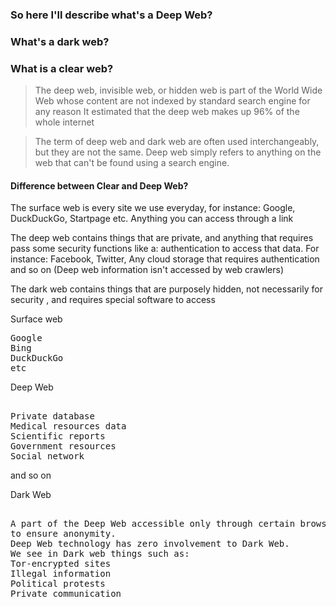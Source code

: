 ### So here I'll describe what's a Deep Web?
### What's a dark web?
### What is a clear web?

> The deep web, invisible web, or hidden web is part of the World Wide Web whose content are not indexed by standard search engine for any reason 
> It estimated that the deep web makes up 96% of the whole internet 

>The term of deep web and dark web are often used interchangeably, but they are not the same. Deep web simply refers to anything on the web that can't be found using a search engine. 

<h4>Difference between Clear and Deep Web?</h4>
<p>The surface web is every site we use everyday, for instance: Google, DuckDuckGo, Startpage etc. Anything you can access through a link</p>

<p>The deep web contains things that are private, and anything that requires  pass some security functions like a: authentication to access that data. For instance: Facebook, Twitter, Any cloud storage that requires authentication and so on (Deep web information isn't accessed by web crawlers)</p>

<p>The dark web contains things that are purposely hidden, not necessarily for security , and requires special software to access</p>


<p>Surface web<pre>Google
Bing
DuckDuckGo
etc</pre> </p>
<p>Deep Web<pre> 
Private database
Medical resources data 
Scientific reports 
Government resources 
Social network 
</pre>and so on </p>
<p>Dark Web<pre> 
A part of the Deep Web accessible only through certain browsers such as a Tor designed 
to ensure anonymity.
Deep Web technology has zero involvement to Dark Web.
We see in Dark web things such as:
Tor-encrypted sites
Illegal information
Political protests 
Private communication 
</pre>  </p>
